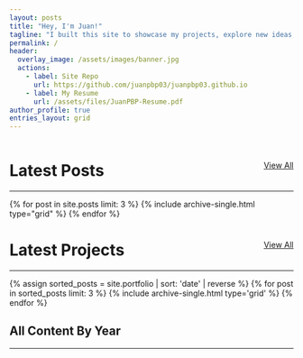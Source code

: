 ```yaml
---
layout: posts
title: "Hey, I'm Juan!"
tagline: "I built this site to showcase my projects, explore new ideas, and share my thoughts. It's part blog, part portfolio, and 100% me."
permalink: /
header:
  overlay_image: /assets/images/banner.jpg
  actions:
    - label: Site Repo
      url: https://github.com/juanpbp03/juanpbp03.github.io
    - label: My Resume
      url: /assets/files/JuanPBP-Resume.pdf
author_profile: true
entries_layout: grid
---
```


<div style="display: flex; justify-content: space-between; align-items: center;">
  <h1>Latest Posts</h1>
  <a href="/blog" class="btn btn--primary btn--small">View All</a>
</div>
<hr style="margin-top: 0;">
<section class="grid__wrapper">
  <div class="entries-grid" style="clear: both; overflow: hidden;">
    {% for post in site.posts limit: 3 %}
      {% include archive-single.html type="grid" %}
    {% endfor %}
  </div>
</section>


<div style="display: flex; justify-content: space-between; align-items: center;">
  <h1>Latest Projects</h1>
  <a href="/portfolio" class="btn btn--primary btn--small">View All</a>
</div>
<hr style="margin-top: 0;">
<section class="grid__wrapper">
  <div class="entries-grid" style="clear: both; overflow: hidden;">
    {% assign sorted_posts = site.portfolio | sort: 'date' | reverse %}
    {% for post in sorted_posts limit: 3 %}
      {% include archive-single.html type='grid' %}
    {% endfor %}
  </div>
</section>

## All Content By Year

<hr style="margin: 0.5rem 0;">





